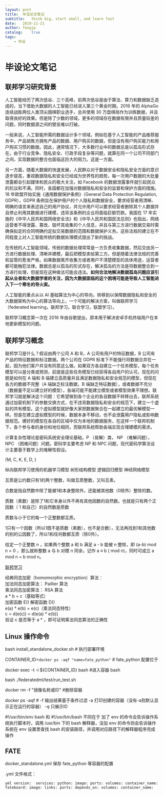 ```yaml
---
layout: post
title:  毕设论文笔记
subtitle:   think big, start small, and learn fast
date:   2019-11-21
author: fengjp
catalog:    true
tags:
    - 毕设
---
```


#   毕设论文笔记

##  联邦学习研究背景

人工智能经历了两次低谷、三个高峰，前两次低谷是由于算法、算力和数据缺乏造成的，当下借助大数据的人工智能已经进入第三个黄金时期。2016 年的 AlphaGo 连续战胜两位人类顶尖围棋职业选手，总共使用 30 万盘棋局作为训练数据，并且取得良好的效果。但是除了少数的领域，更多的领域存在数据有限并且质量较差的问题，同时数据源之间的壁垒难以打破。

一般来说，人工智能所需的数据设计多个领域，例如在基于人工智能的产品推荐服务中，产品销售方拥有产品的数据、用户购买的数据，但是没有用户购买能力和用户购买习惯的数据。因此，通常情况下，大多数行业中的数据总是以孤岛形式存在，由于行业竞争、隐私安全、行政手段复杂等问题，就算在同一个公司不同部门之间，实现数据的整合也面临这巨大的阻力。这是一方面。

另一方面，随着大数据的快速发展，人民群众对于数据安全和隐私安全方面的意识逐步提高，重视数据隐私和安全已经成为世界性的趋势。每一次用户数据的大批量泄露都会引起媒体和民众的极大关注，如 Facebook 的数据泄露事件就引起民众的抗议和不满。同时，各国都在加强对数据隐私和安全的监督和保护方面的措施。18 年欧盟开始实施《通用数据保护条例》（General Data Protection Regulation, GDPR），GDPR 条例旨在保护用户的个人隐私和数据安全，要求经营者用清晰、明确的语言来表述自己的用户协议，并允许用户可以要求经营者删除其个人数据并且停止利用其数据进行建模，违背该条例的企业将面临巨额罚款。我国在 17 年实施的《中华人民共和国网络安全法》和《中华人民共和国民法总则》也指出，网络运营者不得泄露、篡改、毁坏其收集的个人信息，并且与第三方进行数据交易时需确保拟定的合同明确约定拟交易数据的范围和数据保护义务。这些法规的建立在不同程度上对人工智能传统的数据处理模式提出了新的挑战。

在传统的人工智能领域，传统的数据处理常常是一方负责收集数据，然后交由另一方进行数据处理、清晰并建模，最后把模型卖给第三方。但是随着法律法规的完善和监管的愈发严格，如果数据离开收集方或者用户不清楚模型的具体用途，运营者都可能触犯法律。数据总是以孤岛的形式存在，解决孤岛的方法是将数据整合到一方进行处理，但是现在这种做法可能会违法。__如何合法地解决数据孤岛问题应该引起从业者和大数据学者的关注，因为大数据面临的这个困境可能是导致人工智能进入下一个寒冬的导火索。__

人工智能的重点从以 AI 基础算法为中心的导向，转移到以保障数据隐私和安全的大数据架构为中心的算法导向上，一个可能的解决方案，叫做联邦学习（federated learning，联邦学习，联合学习，联盟学习）。

联邦学习概念第一次在 2016 年由谷歌提出，原本用于解决安卓手机终端用户在本地更新模型的问题。

##  联邦学习概念

联邦学习是什么？假设由两个公司 A 和 B，A 公司有用户的特征数据，B 公司有产品的特征数据和标注数据。两个公司在 GDPR 标准下不能强行将数据合并在一起，因为他们客户并没有同意这么做。如果双方各自建立一个任务模型，每个任务模型可以是分类或预测，前提是这些任务模型已经获得各自用户的认可。现在的问题是如何在 A 端和 B 端建立高质量并且满足数据隐私和安全规范的模型，但现在各方的数据不完整（A 端缺乏标注数据，B 端缺乏特征数据），或者数据不充分（数据量不足以建立好的模型），各端可能不能建立模型或者模型效果不理想。联邦学习就是解决这个问题：它希望做到各个企业的各自数据不转移出去，联邦系统通过加密机制下的参数交换方式，在不违背数据隐私和安全的规范下，建立一个虚拟的共有模型。这个虚拟模型就好像大家把数据聚合在一起建立的最优解模型一样。但是在建立虚拟模型的时候，数据本身不移动，也不会泄露用户隐私或影响数据规范。建好的模型在各自的区域中仅为本地的数据服务，在这样一个联邦机制下，各个参与者的身份和地位相同，而联邦系统帮助各端实现合理建模的需求。

计算复杂性理论是密码系统安全理论基础，P （易解）类， NP （难解问题）， NPC （困难问题）问题。密码学主要考虑 NP 和 NPC 问题，现代密码学算法设计主要基于数学上的难解性假设。

{M, C, K, E, D, } 

纵向联邦学习使用的机器学习模型 树形结构模型 逻辑回归模型 神经网络模型

互质是公约数只有1的两个整数，叫做互质整数，又叫互素。

合数是指自然数中除了能被1和本身整除外，还能被其他数（0除外）整除的数。

质数（素数）是除了1和它本身以外不再有其他因数的自然数。也就是只有两个正因数（ 1 和自己）的自然数是质数

质数与小于它的每一个正整数都互质。

1只有一个因数（所以1既不是质数（素数），也不是合数），无法再找到1和其他数的别的公因数了，所以1和任何数都互质（除0外）。

给定一个正整数 n ，如果两个整数 a 和 b 满足 a - b 能被 n 整除，即 (a-b) mod n = 0 ，那么就称整数 a 与 b 对模 n 同余，记作 a ≡ b ( mod n)，同时可成立 a mod n = b mod n。


[联邦学习](https://mp.weixin.qq.com/s/5FTrG5SZey2yeIbuyT3HoQ)

经典同态加密（homomorphic encryption）算法：  
加法同态加密算法： Paillier 算法  
乘法同态加密算法： RSA 算法  
a * b = c（基础等式）  
加密函数 E() 解密函数 D()  
e(a) * e(b) = e(c)（乘法同态特性）  
c = d(e(c)) = d(e(a) * e(b))  
验证 c 是否等于 a * ，即可证明乘法同态算法的正确性  


## Linux 操作命令

bash install_standalone_docker.sh # 执行部署环境

CONTAINER_ID=`docker ps -aqf "name=fate_python"` # fate_python 配置位于

docker exec -t -i ${CONTAINER_ID} bash #进入容器 bash

bash ./federatedml/test/run_test.sh

docker rm -f "镜像名称或ID" #删除容器

docker ps -aqf # -f 输出结果基于条件过滤 -a 打印创建的容器（没有-a则默认显示正在运行的容器） -q 只展示ID 

#!/usr/bin/env bash 和 #!/usr/bin/bash 不同在于 加了 env 的命令会告诉操作系统执行脚本时，调用 /usr/bin 下的 bash 解释器，没加 env 的命令则会告诉操作系统在 env 设置里查找 bash 的安装路径，并调用对应路径下的解释器程序完成操作

##  FATE 

docker_standalone.yml 保存 fate_python 等容器的配置

.yml 文件格式：

`yml
version: 
services:
  python:
     image:
     ports:
     volumes:
     container_name:
  fateboard:
     image:
     links:
     ports:
     depends_on:
     volumes:
     container_name:
`



